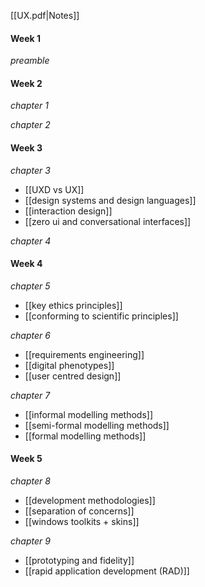 [[UX.pdf|Notes]]
#### Week 1
*preamble*

#### Week 2
*chapter 1*

*chapter 2*

#### Week 3
*chapter 3*
- [[UXD vs UX]]
- [[design systems and design languages]]
- [[interaction design]]
- [[zero ui and conversational interfaces]]

*chapter 4*

#### Week 4
*chapter 5*
- [[key ethics principles]]
- [[conforming to scientific principles]]

*chapter 6*
- [[requirements engineering]]
- [[digital phenotypes]]
- [[user centred design]]

*chapter 7*
- [[informal modelling methods]]
- [[semi-formal modelling methods]]
- [[formal modelling methods]]

#### Week 5
*chapter 8*
- [[development methodologies]]
- [[separation of concerns]]
- [[windows toolkits + skins]]

*chapter 9*
- [[prototyping and fidelity]]
- [[rapid application development (RAD)]]
